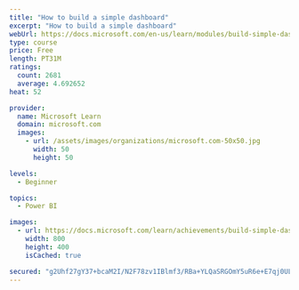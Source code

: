 ```yaml
---
title: "How to build a simple dashboard"
excerpt: "How to build a simple dashboard"
webUrl: https://docs.microsoft.com/en-us/learn/modules/build-simple-dashboard/
type: course
price: Free
length: PT31M
ratings:
  count: 2681
  average: 4.692652
heat: 52

provider:
  name: Microsoft Learn
  domain: microsoft.com
  images:
    - url: /assets/images/organizations/microsoft.com-50x50.jpg
      width: 50
      height: 50

levels:
  - Beginner

topics:
  - Power BI

images:
  - url: https://docs.microsoft.com/learn/achievements/build-simple-dashboard-social.png
    width: 800
    height: 400
    isCached: true

secured: "g2Uhf27gY37+bcaM2I/N2F78zv1IBlmf3/RBa+YLQaSRGOmY5uR6e+E7qj0ULrzCt/fWTXVuwAuP8/D4V0Jdr72fkm+Uu5hillV0oguo4END9YkZs9S6K3ZoBim45mcWd3Ez8wmP6e6Gbaau+bPmfpIb2nggly8fQebzkA7bGXW8jxqTDtYbV3Ko2jg1H0Lykb0Qg1HFT/zViw9qIDzx97rzvRav4U0vxu5plItQbXAQqygNbwSfhJkBNRiuE9JS87DpUQR5xenEfQMvLju0Rpdv/iLwO3/8LjxH4AciZqcPcFQ+oXJJSOuxC7bB6chDAWQN27Okf/GhT+zubnTU5Ytj90Gr5H0s9YsaZC6S6jH5M8prIEkylwmn91lmUklJvJXP7akYvUAHSacR1MggShNXlF+SwsMGvUte35VxcnY=;GDQUi3it4aAhshVZ6LMHjA=="
---
```


